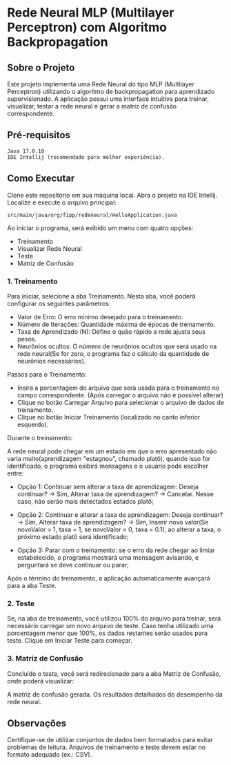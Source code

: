 # Rede Neural MLP (Multilayer Perceptron) com Algoritmo Backpropagation
## Sobre o Projeto
Este projeto implementa uma Rede Neural do tipo MLP (Multilayer Perceptron) utilizando o algoritmo de backpropagation para aprendizado supervisionado. A aplicação possui uma interface intuitiva para treinar, visualizar, testar a rede neural e gerar a matriz de confusão correspondente.

## Pré-requisitos
    Java 17.0.10
    IDE Intellij (recomendado para melhor experiência).
## Como Executar
Clone este repositório em sua máquina local.
Abra o projeto na IDE Intellij.
Localize e execute o arquivo principal:

    src/main/java/org/fipp/redeneural/HelloApplication.java

Ao iniciar o programa, será exibido um menu com quatro opções:

* Treinamento
* Visualizar Rede Neural
* Teste
* Matriz de Confusão

### 1. Treinamento
Para iniciar, selecione a aba Treinamento. Nesta aba, você poderá configurar os seguintes parâmetros:
* Valor de Erro: O erro mínimo desejado para o treinamento.
* Número de Iterações: Quantidade máxima de épocas de treinamento.
* Taxa de Aprendizado (N): Define o quão rápido a rede ajusta seus pesos.
* Neurônios ocultos: O número de neurônios ocultos que será usado na rede neural(Se for zero, o programa faz o cálculo da quantidade de neurônios necessários).

Passos para o Treinamento:
* Insira a porcentagem do arquivo que será usada para o treinamento no campo correspondente. (Após carregar o arquivo não é possível alterar)
* Clique no botão Carregar Arquivo para selecionar o arquivo de dados de treinamento.
* Clique no botão Iniciar Treinamento (localizado no canto inferior esquerdo).

Durante o treinamento:

A rede neural pode chegar em um estado em que o erro apresentado não varia muito(aprendizagem "estagnou", chamado platô), quando isso for identificado, o programa exibirá mensagens e o usuário pode escolher entre:
* Opção 1: Continuar sem alterar a taxa de aprendizagem: Deseja continuar? -> Sim, Alterar taxa de aprendizagem? -> Cancelar. Nesse caso, não serão mais detectados estados platô;

* Opção 2: Continuar e alterar a taxa de aprendizagem: Deseja continuar? -> Sim, Alterar taxa de aprendizagem? -> Sim, Inserir novo valor(Se novoValor > 1, taxa = 1, se novoValor < 0, taxa = 0.1), ao alterar a taxa, o próximo estado platô será identificado;

* Opção 3: Parar com o treinamento: se o erro da rede chegar ao limiar estabelecido, o programa mostrará uma mensagem avisando, e perguntará se deve continuar ou parar;

Após o término do treinamento, a aplicação automaticamente avançará para a aba Teste.

### 2. Teste
Se, na aba de treinamento, você utilizou 100% do arquivo para treinar, será necessário carregar um novo arquivo de teste.
Caso tenha utilizado uma porcentagem menor que 100%, os dados restantes serão usados para teste.
Clique em Iniciar Teste para começar.

### 3. Matriz de Confusão
Concluído o teste, você será redirecionado para a aba Matriz de Confusão, onde poderá visualizar:

A matriz de confusão gerada.
Os resultados detalhados do desempenho da rede neural.

## Observações
Certifique-se de utilizar conjuntos de dados bem formatados para evitar problemas de leitura.
Arquivos de treinamento e teste devem estar no formato adequado (ex.: CSV).
